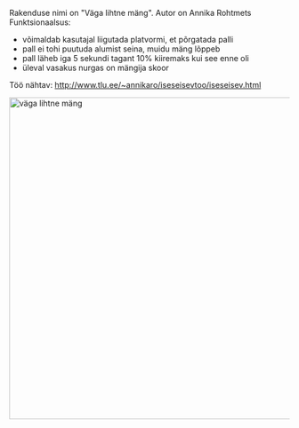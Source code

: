Rakenduse nimi on "Väga lihtne mäng". 
Autor on Annika Rohtmets
Funktsionaalsus:
 - võimaldab kasutajal liigutada platvormi, et põrgatada palli
 - pall ei tohi puutuda alumist seina, muidu mäng lõppeb
 - pall läheb iga 5 sekundi tagant 10% kiiremaks kui see enne oli
 - üleval vasakus nurgas on mängija skoor

Töö nähtav: http://www.tlu.ee/~annikaro/iseseisevtoo/iseseisev.html

<img width="580" alt="väga lihtne mäng" src="https://github.com/rohtanni/iseseisevtoo/assets/118976368/7a64dfbd-d4ce-49a2-9b7e-def4819adffa">
